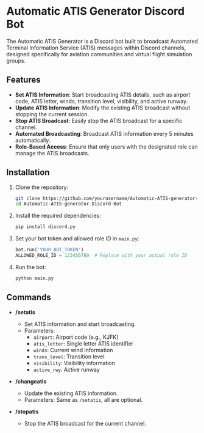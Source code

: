 # Automatic ATIS Generator Discord Bot

The Automatic ATIS Generator is a Discord bot built to broadcast Automated Terminal Information Service (ATIS) messages within Discord channels, designed specifically for aviation communities and virtual flight simulation groups.

## Features

- **Set ATIS Information**: Start broadcasting ATIS details, such as airport code, ATIS letter, winds, transition level, visibility, and active runway.
- **Update ATIS Information**: Modify the existing ATIS broadcast without stopping the current session.
- **Stop ATIS Broadcast**: Easily stop the ATIS broadcast for a specific channel.
- **Automated Broadcasting**: Broadcast ATIS information every 5 minutes automatically.
- **Role-Based Access**: Ensure that only users with the designated role can manage the ATIS broadcasts.

## Installation

1. Clone the repository:
    ```sh
    git clone https://github.com/yourusername/Automatic-ATIS-generator-Discord-Bot.git
    cd Automatic-ATIS-generator-Discord-Bot
    ```

2. Install the required dependencies:
    ```sh
    pip install discord.py
    ```

3. Set your bot token and allowed role ID in `main.py`:
    ```python
    bot.run('YOUR_BOT_TOKEN')
    ALLOWED_ROLE_ID = 123456789  # Replace with your actual role ID
    ```

4. Run the bot:
    ```sh
    python main.py
    ```

## Commands

- **/setatis**
  - Set ATIS information and start broadcasting.
  - Parameters:
    - `airport`: Airport code (e.g., KJFK)
    - `atis_letter`: Single letter ATIS identifier
    - `winds`: Current wind information
    - `trans_level`: Transition level
    - `visibility`: Visibility information
    - `active_rwy`: Active runway

- **/changeatis**
  - Update the existing ATIS information.
  - Parameters: Same as `/setatis`, all are optional.

- **/stopatis**
  - Stop the ATIS broadcast for the current channel.





